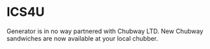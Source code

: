 # ICS4U
Generator is in no way partnered with Chubway LTD. New Chubway sandwiches are now available at your local chubber.
